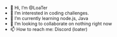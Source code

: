 - 👋 Hi, I’m @LoaTer
- 👀 I’m interested in coding challenges.
- 🌱 I’m currently learning node.js, Java
- 💞️ I’m looking to collaborate on nothing right now
- 📫 How to reach me: Discord (loater)

<!---
FALoater/FALoater is a ✨ special ✨ repository because its `README.md` (this file) appears on your GitHub profile.
You can click the Preview link to take a look at your changes.
--->
